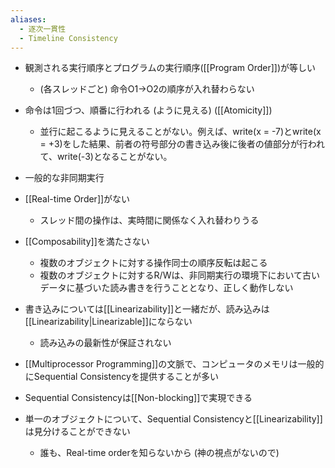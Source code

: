 ```yaml
---
aliases:
  - 逐次一貫性
  - Timeline Consistency
---
```

- 観測される実行順序とプログラムの実行順序([[Program Order]])が等しい
	- (各スレッドごと) 命令O1→O2の順序が入れ替わらない
- 命令は1回づつ、順番に行われる (ように見える) ([[Atomicity]])
	- 並行に起こるように見えることがない。例えば、write(x = -7)とwrite(x = +3)をした結果、前者の符号部分の書き込み後に後者の値部分が行われて、write(-3)となることがない。

- 一般的な非同期実行
- [[Real-time Order]]がない
	- スレッド間の操作は、実時間に関係なく入れ替わりうる
- [[Composability]]を満たさない
	- 複数のオブジェクトに対する操作同士の順序反転は起こる
	- 複数のオブジェクトに対するR/Wは、非同期実行の環境下において古いデータに基づいた読み書きを行うこととなり、正しく動作しない
- 書き込みについては[[Linearizability]]と一緒だが、読み込みは[[Linearizability|Linearizable]]にならない
	- 読み込みの最新性が保証されない

- [[Multiprocessor Programming]]の文脈で、コンピュータのメモリは一般的にSequential Consistencyを提供することが多い
- Sequential Consistencyは[[Non-blocking]]で実現できる

- 単一のオブジェクトについて、Sequential Consistencyと[[Linearizability]]は見分けることができない
	- 誰も、Real-time orderを知らないから (神の視点がないので)